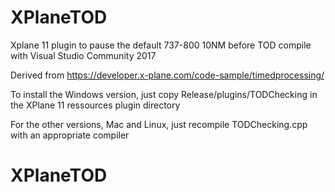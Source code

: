 # XPlaneTOD

Xplane 11 plugin to pause the default 737-800 10NM before TOD
compile with Visual Studio Community 2017

Derived from 
https://developer.x-plane.com/code-sample/timedprocessing/

To install the Windows version, just copy Release/plugins/TODChecking
in the XPlane 11 ressources plugin directory 

For the other versions, Mac and Linux, just recompile TODChecking.cpp
with an appropriate compiler

# XPlaneTOD
